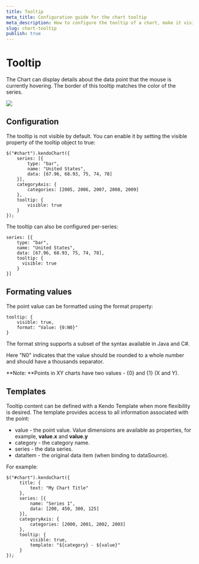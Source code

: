 ```yaml
---
title: Tooltip
meta_title: Configuration guide for the chart tooltip
meta_description: How to configure the tooltip of a chart, make it visible and set its properties upon your preferences.
slug: chart-tooltip
publish: true
---
```


# Tooltip

The Chart can display details about the data point that the mouse is currently hovering. The border of this tooltip matches the color of the series.

![](chart-tooltip.png)

## Configuration

The tooltip is not visible by default. You can enable it by setting the visible property of the tooltip object to true:

    $("#chart").kendoChart({
        series: [{
            type: "bar",
            name: "United States",
            data: [67.96, 68.93, 75, 74, 78]
        }],
        categoryAxis: {
            categories: [2005, 2006, 2007, 2008, 2009]
        },
        tooltip: {
            visible: true
        }
    });

The tooltip can also be configured per-series:

    series: [{
        type: "bar",
        name: "United States",
        data: [67.96, 68.93, 75, 74, 78],
        tooltip: {
          visible: true
        }
    }]

## Formating values

The point value can be formatted using the format property:

    tooltip: {
        visible: true,
        format: "Value: {0:N0}"
    }

The format string supports a subset of the syntax available in Java and C#.

Here "N0" indicates that the value should be rounded to a whole number and should have a thousands separator.

**Note: **Points in XY charts have two values - {0} and {1} (X and Y).

## Templates

Tooltip content can be defined with a Kendo Template when more flexibility is desired. The template provides access to all information associated with the point:

*   value - the point value. Value dimensions are available as properties, for example, **value.x** and **value.y**
*   category - the category name.
*   series - the data series.
*   dataItem - the original data item (when binding to dataSource).

For example:

    $("#chart").kendoChart({
         title: {
             text: "My Chart Title"
         },
         series: [{
             name: "Series 1",
             data: [200, 450, 300, 125]
         }],
         categoryAxis: {
             categories: [2000, 2001, 2002, 2003]
         },
         tooltip: {
             visible: true,
             template: "${category} - ${value}"
         }
    });

